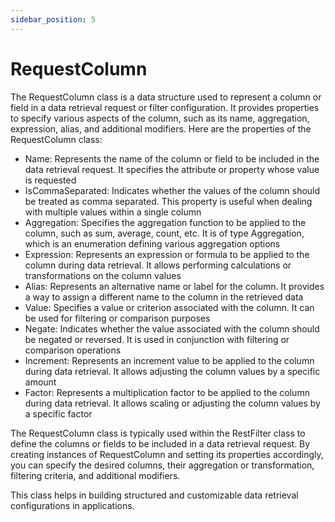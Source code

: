 ```yaml
---
sidebar_position: 5
---
```

# RequestColumn

The RequestColumn class is a data structure used to represent a column or field in a data retrieval request or filter configuration. It provides properties to specify various aspects of the column, such as its name, aggregation, expression, alias, and additional modifiers. Here are the properties of the RequestColumn class:

- Name: Represents the name of the column or field to be included in the data retrieval request. It specifies the attribute or property whose value is requested
- IsCommaSeparated: Indicates whether the values of the column should be treated as comma separated. This property is useful when dealing with multiple values within a single column
- Aggregation: Specifies the aggregation function to be applied to the column, such as sum, average, count, etc. It is of type Aggregation, which is an enumeration defining various aggregation options
- Expression: Represents an expression or formula to be applied to the column during data retrieval. It allows performing calculations or transformations on the column values
- Alias: Represents an alternative name or label for the column. It provides a way to assign a different name to the column in the retrieved data
- Value: Specifies a value or criterion associated with the column. It can be used for filtering or comparison purposes
- Negate: Indicates whether the value associated with the column should be negated or reversed. It is used in conjunction with filtering or comparison operations
- Increment: Represents an increment value to be applied to the column during data retrieval. It allows adjusting the column values by a specific amount
- Factor: Represents a multiplication factor to be applied to the column during data retrieval. It allows scaling or adjusting the column values by a specific factor

The RequestColumn class is typically used within the RestFilter class to define the columns or fields to be included in a data retrieval request. By creating instances of RequestColumn and setting its properties accordingly, you can specify the desired columns, their aggregation or transformation, filtering criteria, and additional modifiers.

This class helps in building structured and customizable data retrieval configurations in applications.
